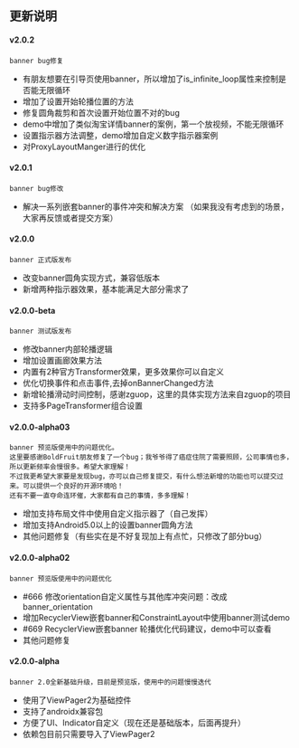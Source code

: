 
## 更新说明

#### v2.0.2
    banner bug修复
 * 有朋友想要在引导页使用banner，所以增加了is_infinite_loop属性来控制是否能无限循环
 * 增加了设置开始轮播位置的方法
 * 修复圆角裁剪和首次设置开始位置不对的bug
 * demo中增加了类似淘宝详情banner的案例，第一个放视频，不能无限循环
 * 设置指示器方法调整，demo增加自定义数字指示器案例
 * 对ProxyLayoutManger进行的优化

#### v2.0.1
    banner bug修改
 * 解决一系列嵌套banner的事件冲突和解决方案
 （如果我没有考虑到的场景，大家再反馈或者提交方案）

#### v2.0.0
    banner 正式版发布
 * 改变banner圆角实现方式，兼容低版本
 * 新增两种指示器效果，基本能满足大部分需求了

#### v2.0.0-beta
    banner 测试版发布
 * 修改banner内部轮播逻辑
 * 增加设置画廊效果方法
 * 内置有2种官方Transformer效果，更多效果你可以自定义
 * 优化切换事件和点击事件,去掉onBannerChanged方法
 * 新增轮播滑动时间控制，感谢zguop，这里的具体实现方法来自zguop的项目
 * 支持多PageTransformer组合设置

#### v2.0.0-alpha03
    banner 预览版使用中的问题优化。
    这里要感谢BoldFruit朋友修复了一个bug；我爷爷得了癌症住院了需要照顾，公司事情也多，所以更新频率会慢很多。希望大家理解！
    不过我更希望大家要是发现bug，亦可以自己修复提交，有什么想法新增的功能也可以提交过来。可以提供一个良好的开源环境哈！
    还有不要一直夺命连环催，大家都有自己的事情，多多理解！
    
 * 增加支持布局文件中使用自定义指示器了（自己发挥）
 * 增加支持Android5.0以上的设置banner圆角方法
 * 其他问题修复（有些实在是不好复现加上有点忙，只修改了部分bug）

#### v2.0.0-alpha02
    banner 预览版使用中的问题优化
 * #666 修改orientation自定义属性与其他库冲突问题：改成banner_orientation
 * 增加RecyclerView嵌套banner和ConstraintLayout中使用banner测试demo
 * #669 RecyclerView嵌套banner 轮播优化代码建议，demo中可以查看
 * 其他问题修复

#### v2.0.0-alpha
    banner 2.0全新基础升级，目前是预览版，使用中的问题慢慢迭代
 *  使用了ViewPager2为基础控件  
 * 支持了androidx兼容包
 * 方便了UI、Indicator自定义（现在还是基础版本，后面再提升）
 * 依赖包目前只需要导入了ViewPager2
